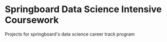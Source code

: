 # Springboard Data Science Intensive Coursework

Projects for springboard's data science career track program
